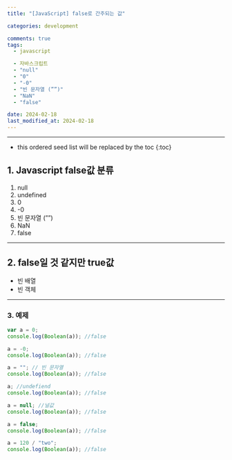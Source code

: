 ```yaml
---
title: "[JavaScript] false로 간주되는 값"

categories: development

comments: true
tags:
  - javascript

  - 자바스크립트
  - "null"
  - "0"
  - "-0"
  - "빈 문자열 (””)"
  - "NaN"
  - "false"

date: 2024-02-18
last_modified_at: 2024-02-18
---
```


---

<!-- prettier-ignore -->
* this ordered seed list will be replaced by the toc 
{:toc}

## 1. Javascript false값 분류

1. null
2. undefined
3. 0
4. -0
5. 빈 문자열 (””)
6. NaN
7. false

---

## 2. false일 것 같지만 true값

- 빈 배열
- 빈 객체

---

### 3. 예제

```jsx
var a = 0;
console.log(Boolean(a)); //false

a = -0;
console.log(Boolean(a)); //false

a = ""; // 빈 문자열
console.log(Boolean(a)); //false

a; //undefiend
console.log(Boolean(a)); //false

a = null; //널값
console.log(Boolean(a)); //false

a = false;
console.log(Boolean(a)); //false

a = 120 / "two";
console.log(Boolean(a)); //false
```
